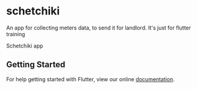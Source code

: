 # schetchiki
An app for collecting meters data, to send it for landlord. It's just for flutter training

Schetchiki app

## Getting Started

For help getting started with Flutter, view our online
[documentation](https://flutter.io/).
